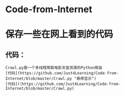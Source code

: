 # Code-from-Internet
保存一些在网上看到的代码
====

代码：
----
    Crawl.py是一个多线程爬取电影天堂资源的Python爬虫
    [代码](https://github.com/Just4Learning/Code-from-Internet/blob/master/Crawl.py "悬停显示")
    [代码](（https://github.com/Just4Learning/Code-from-Internet/blob/master/Crawl.py)
    
